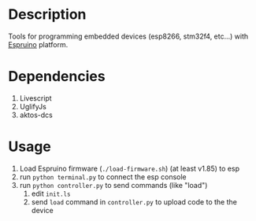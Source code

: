 # Description

Tools for programming embedded devices (esp8266, stm32f4, etc...) with
[Espruino](http://espruino.com) platform. 

# Dependencies

1. Livescript
2. UglifyJs
3. aktos-dcs

# Usage

1. Load Espruino firmware (`./load-firmware.sh`) (at least v1.85) to esp
2. run `python terminal.py` to connect the esp console
3. run `python controller.py` to send commands (like "load")
    1. edit `init.ls`
    2. send `load` command in `controller.py` to upload code to the the device
